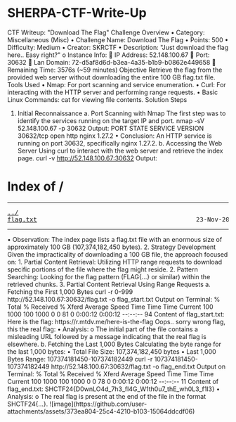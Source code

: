 # SHERPA-CTF-Write-Up
CTF Writeup: "Download The Flag"
Challenge Overview
•	Category: Miscellaneous (Misc)
•	Challenge Name: Download The Flag
•	Points: 500
•	Difficulty: Medium
•	Creator: SKRCTF
•	Description:
"Just download the flag here.. Easy right?"
o	Instance Info: 
	IP Address: 52.148.100.67
	Port: 30632
	Lan Domain: 72-d5af8d6d-b3ea-4a35-b1b9-b0862e449658
	Remaining Time: 3576s (~59 minutes)
Objective
Retrieve the flag from the provided web server without downloading the entire 100 GB flag.txt file.
Tools Used
•	Nmap: For port scanning and service enumeration.
•	Curl: For interacting with the HTTP server and performing range requests.
•	Basic Linux Commands: cat for viewing file contents.
Solution Steps
1. Initial Reconnaissance
a. Port Scanning with Nmap
The first step was to identify the services running on the target IP and port.
nmap -sV 52.148.100.67 -p 30632
Output:
PORT      STATE SERVICE VERSION
30632/tcp open  http    nginx 1.27.2
•	Conclusion: An HTTP service is running on port 30632, specifically nginx 1.27.2.
b. Accessing the Web Server
Using curl to interact with the web server and retrieve the index page.
curl -v http://52.148.100.67:30632
Output:
<html>
<head><title>Index of /</title></head>
<body>
<h1>Index of /</h1><hr><pre><a href="../">../</a>
<a href="flag.txt">flag.txt</a>                                           23-Nov-2024 03:27        107374182450
</pre><hr></body>
</html>
•	Observation: The index page lists a flag.txt file with an enormous size of approximately 100 GB (107,374,182,450 bytes).
2. Strategy Development
Given the impracticality of downloading a 100 GB file, the approach focused on:
1.	Partial Content Retrieval: Utilizing HTTP range requests to download specific portions of the file where the flag might reside.
2.	Pattern Searching: Looking for the flag pattern (FLAG{...} or similar) within the retrieved chunks.
3. Partial Content Retrieval Using Range Requests
a. Fetching the First 1,000 Bytes
curl -r 0-999 http://52.148.100.67:30632/flag.txt -o flag_start.txt
Output on Terminal:
% Total    % Received % Xferd  Average Speed   Time    Time     Time  Current
100  1000  100  1000    0     0     81      0  0:00:12  0:00:12 --:--:--    94
Content of flag_start.txt:
Here is the flag: https://r.mtdv.me/here-is-the-flag
Oops.. sorry wrong flag, this the real flag:
•	Analysis: 
o	The initial part of the file contains a misleading URL followed by a message indicating that the real flag is elsewhere.
b. Fetching the Last 1,000 Bytes
Calculating the byte range for the last 1,000 bytes:
•	Total File Size: 107,374,182,450 bytes
•	Last 1,000 Bytes Range: 107374181450-107374182449
curl -r 107374181450-107374182449 http://52.148.100.67:30632/flag.txt -o flag_end.txt
Output on Terminal:
% Total    % Received % Xferd  Average Speed   Time    Time     Time  Current
100  1000  100  1000    0     0     78      0  0:00:12  0:00:12 --:--:--    11
Content of flag_end.txt:
SHCTF24{D0wnLO4d_7h3_fl4G_W1th0u7_thE_wh0L3_f1l3}
•	Analysis: 
o	The real flag is present at the end of the file in the format SHCTF24{...}.
![image](https://github.com/user-attachments/assets/373ea804-25c4-4210-b103-15064ddcdf06)
 
